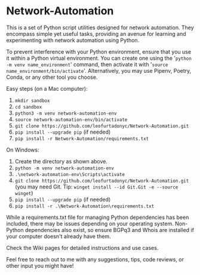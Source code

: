 # Network-Automation
This is a set of Python script utilities designed for network automation. They encompass simple yet useful tasks, providing an avenue for learning and experimenting with network automation using Python.

To prevent interference with your Python environment, ensure that you use it within a Python virtual environment. You can create one using the '`python -m venv name_environment`' command, then activate it with '`source name_environment/bin/activate`'. Alternatively, you may use Pipenv, Poetry, Conda, or any other tool you choose. 

Easy steps (on a Mac computer):

1. `mkdir sandbox`
2. `cd sandbox`
3. `python3 -m venv network-automation-env`
4. `source network-automation-env/bin/activate`
5. `git clone https://github.com/leofurtadonyc/Network-Automation.git`
7. `pip install --upgrade pip` (if needed)
8. `pip install -r Network-Automation/requirements.txt`

On Windows:
1. Create the directory as shown above.
2. `python -m venv network-automation-env`
3. `.\network-automation-env\Scripts\activate`
4. `git clone https://github.com/leofurtadonyc/Network-Automation.git` (you may need Git. Tip: `winget install --id Git.Git -e --source winget`)
5. `pip install --upgrade pip` (if needed)
6. `pip install -r .\Network-Automation\requirements.txt`

While a requirements.txt file for managing Python dependencies has been included, there may be issues depending on your operating system. Non-Python dependencies also exist, so ensure BGPq3 and Whois are installed if your computer doesn't already have them.

Check the Wiki pages for detailed instructions and use cases.

Feel free to reach out to me with any suggestions, tips, code reviews, or other input you might have!

